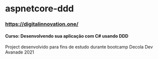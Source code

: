 # aspnetcore-ddd

### https://digitalinnovation.one/

#### Curso: Desenvolvendo sua aplicação com C# usando DDD

Project desenvolvido para fins de estudo durante bootcamp Decola Dev Avanade 2021


